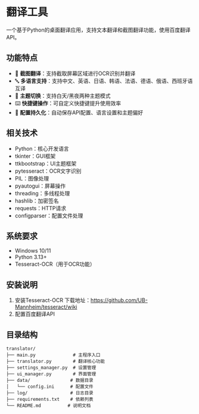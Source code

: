 # 翻译工具

一个基于Python的桌面翻译应用，支持文本翻译和截图翻译功能，使用百度翻译API。

## 功能特点

- 📸 **截图翻译**：支持截取屏幕区域进行OCR识别并翻译
- 🔤 **多语言支持**：支持中文、英语、日语、韩语、法语、德语、俄语、西班牙语互译
- 🎨 **主题切换**：支持白天/黑夜两种主题模式
- ⌨️ **快捷键操作**：可自定义快捷键提升使用效率
- 💾 **配置持久化**：自动保存API配置、语言设置和主题偏好

## 相关技术

- Python：核心开发语言
- tkinter：GUI框架
- ttkbootstrap：UI主题框架
- pytesseract：OCR文字识别
- PIL：图像处理
- pyautogui：屏幕操作
- threading：多线程处理
- hashlib：加密签名
- requests：HTTP请求
- configparser：配置文件处理

## 系统要求

- Windows 10/11
- Python 3.13+
- Tesseract-OCR（用于OCR功能）

## 安装说明

1. 安装Tesseract-OCR
下载地址：https://github.com/UB-Mannheim/tesseract/wiki
2. 配置百度翻译API

## 目录结构

```text
translator/
├── main.py              # 主程序入口
├── translator.py        # 翻译核心功能
├── settings_manager.py  # 设置管理
├── ui_manager.py        # 界面管理
├── data/               # 数据目录
│   └── config.ini      # 配置文件
├── log/                # 日志目录
├── requirements.txt    # 依赖列表
└── README.md          # 说明文档
